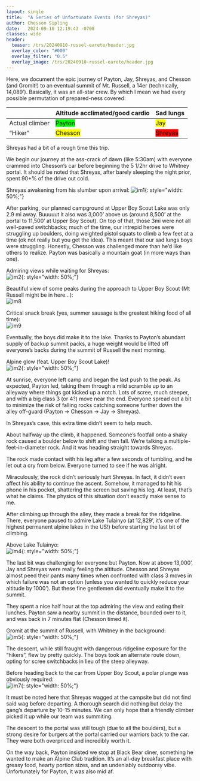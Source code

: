 ```yaml
---
layout: single
title:  "A Series of Unfortunate Events (for Shreyas)"
author: Chesson Sipling
date:   2024-09-10 12:19:43 -0700
classes: wide
header:
  teaser: /trs/20240910-russel-earete/header.jpg
  overlay_color: "#000"
  overlay_filter: "0.5"
  overlay_image: /trs/20240910-russel-earete/header.jpg
---
```


Here, we document the epic journey of Payton, Jay, Shreyas, and Chesson (and Gromit\!) to an eventual summit of Mt. Russell, a 14er (technically, 14,089’). Basically, it was an all-star crew. By which I mean we had every possible permutation of prepared-ness covered:

|  | Altitude acclimated/good cardio | Sad lungs |
| :---- | :---- | :---- |
| Actual climber | <span style="background-color: #00FF00">Payton</span> | <span style="background-color: #FFFF00">Jay</span>  |
| “Hiker” | <span style="background-color: #FFFF00">Chesson</span> | <span style="background-color: #FF0000">Shreyas</span>  |

Shreyas had a bit of a rough time this trip.

We begin our journey at the ass-crack of dawn (like 5:30am) with everyone crammed into Chesson’s car before beginning the 5 1/2hr drive to Whitney portal. It should be noted that Shreyas, after barely sleeping the night prior, spent 90+% of the drive out cold.

Shreyas awakening from his slumber upon arrival:
![im1](/trs/20240910-russel-earete/image1.jpg){: style="width: 50%;"}

After parking, our planned campground at Upper Boy Scout Lake was only 2.9 mi away. Buuuuut it also was 3,000’ above us (around 8,500’ at the portal to 11,500’ at Upper Boy Scout). On top of that, those 3mi were not all well-paved switchbacks; much of the time, our intrepid heroes were struggling up boulders, doing weighted pistol squats to climb a few feet at a time (ok not really but you get the idea). This meant that our sad lungs boys were struggling. Honestly, Chesson was challenged more than he’d like others to realize. Payton was basically a mountain goat (in more ways than one).

Admiring views while waiting for Shreyas:  
![im2](/trs/20240910-russel-earete/image6.jpg){: style="width: 50%;"}


Beautiful view of some peaks during the approach to Upper Boy Scout (Mt Russell might be in here…):  
![im8](/trs/20240910-russel-earete/image8.jpg)

Critical snack break (yes, summer sausage is the greatest hiking food of all time):  
![im9](/trs/20240910-russel-earete/image9.jpg)

Eventually, the boys did make it to the lake. Thanks to Payton’s abundant supply of backup summit packs, a huge weight would be lifted off everyone’s backs during the summit of Russell the next morning.

Alpine glow (feat. Upper Boy Scout Lake)\!  
![im2](/trs/20240910-russel-earete/image2.jpg){: style="width: 50%;"}

At sunrise, everyone left camp and began the last push to the peak. As expected, Payton led, taking them through a mild scramble up to an alleyway where things got kicked up a notch. Lots of scree, much steeper, and with a big class 3 (or 4?) move near the end. Everyone spread out a bit to minimize the risk of falling rocks catching someone further down the alley off-guard (Payton \-\> Chesson \-\> Jay \-\> Shreyas).

In Shreyas’s case, this extra time didn’t seem to help much.

About halfway up the climb, it happened. Someone’s footfall onto a shaky rock caused a boulder below to shift and then fall. We’re talking a multiple-feet-in-diameter rock. And it was heading straight towards Shreyas.

The rock made contact with his leg after a few seconds of tumbling, and he let out a cry from below. Everyone turned to see if he was alright.

Miraculously, the rock didn’t seriously hurt Shreyas. In fact, it didn’t even affect his ability to continue the ascent. Somehow, it managed to hit his phone in his pocket, shattering the screen but saving his leg. At least, that’s what he claims. The physics of this situation don’t exactly make sense to me.

After climbing up through the alley, they made a break for the ridgeline. There, everyone paused to admire Lake Tulainyo (at 12,829’, it’s one of the highest permanent alpine lakes in the US\!) before starting the last bit of climbing.

Above Lake Tulainyo:  
![im4](/trs/20240910-russel-earete/image4.jpg){: style="width: 50%;"}

The last bit was challenging for everyone but Payton. Now at above 13,000’, Jay and Shreyas were really feeling the altitude. Chesson and Shreyas almost peed their pants many times when confronted with class 3 moves in which failure was not an option (unless you wanted to quickly reduce your altitude by 1000’). But these fine gentlemen did eventually make it to the summit.

They spent a nice half hour at the top admiring the view and eating their lunches. Payton saw a nearby summit in the distance, bounded over to it, and was back in 7 minutes flat (Chesson timed it).

Gromit at the summit of Russell, with Whitney in the background:  
![im5](/trs/20240910-russel-earete/image5.jpg){: style="width: 50%;"}

The descent, while still fraught with dangerous ridgeline exposure for the “hikers”, flew by pretty quickly. The boys took an alternate route down, opting for scree switchbacks in lieu of the steep alleyway.


Before heading back to the car from Upper Boy Scout, a polar plunge was obviously required:  
![im7](/trs/20240910-russel-earete/image7.jpg){: style="width: 50%;"}

It must be noted here that Shreyas wagged at the campsite but did not find said wag before departing. A thorough search did nothing but delay the gang’s departure by 10-15 minutes. We can only hope that a friendly climber picked it up while our team was summiting.

The descent to the portal was still tough (due to all the boulders), but a strong desire for burgers at the portal carried our warriors back to the car. They were both overpriced and incredibly worth it.

On the way back, Payton insisted we stop at Black Bear diner, something he wanted to make an Alpine Club tradition. It’s an all-day breakfast place with greasy food, hearty portion sizes, and an undeniably outdoorsy vibe. Unfortunately for Payton, it was also mid af.
